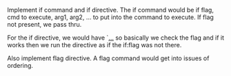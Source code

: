 Implement if command and if directive. The if command would be if flag, cmd to
execute, arg1, arg2, ... to put into the command to execute. If flag not
present, we pass thru. 

For the if directive, we would have `[...](... "if: flag ; dir: ....") so
basically we check the flag and if it works then we run the directive as if
the if:flag was not there. 

Also implement flag directive. A flag command would get into issues of
ordering.